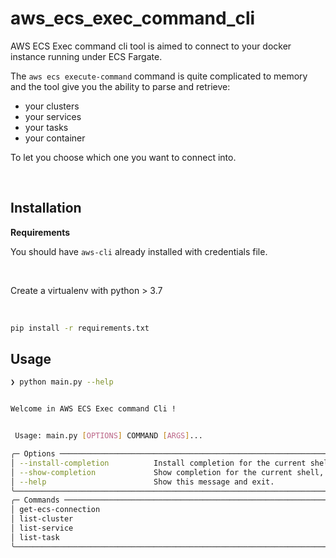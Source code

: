# aws_ecs_exec_command_cli

AWS ECS Exec command cli tool is aimed to connect to your docker instance running under ECS Fargate.

The `aws ecs execute-command` command is quite complicated to memory and the tool give you the ability to parse and retrieve:

- your clusters
- your services
- your tasks
- your container

To let you choose which one you want to connect into.

&nbsp;

## Installation

**Requirements**

You should have `aws-cli` already installed with credentials file.

&nbsp;

Create a virtualenv with python > 3.7

&nbsp;

```bash
pip install -r requirements.txt
```

## Usage

```bash
❯ python main.py --help


Welcome in AWS ECS Exec command Cli !


 Usage: main.py [OPTIONS] COMMAND [ARGS]...

╭─ Options ─────────────────────────────────────────────────────────────────────────────────────────────────────────────────────────────────────╮
│ --install-completion          Install completion for the current shell.                                                                       │
│ --show-completion             Show completion for the current shell, to copy it or customize the installation.                                │
│ --help                        Show this message and exit.                                                                                     │
╰───────────────────────────────────────────────────────────────────────────────────────────────────────────────────────────────────────────────╯
╭─ Commands ────────────────────────────────────────────────────────────────────────────────────────────────────────────────────────────────────╮
│ get-ecs-connection                                                                                                                            │
│ list-cluster                                                                                                                                  │
│ list-service                                                                                                                                  │
│ list-task                                                                                                                                     │
╰───────────────────────────────────────────────────────────────────────────────────────────────────────────────────────────────────────────────╯

```

